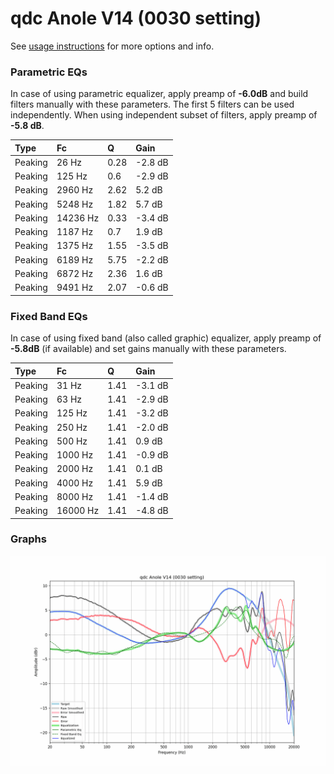 # qdc Anole V14 (0030 setting)
See [usage instructions](https://github.com/jaakkopasanen/AutoEq#usage) for more options and info.

### Parametric EQs
In case of using parametric equalizer, apply preamp of **-6.0dB** and build filters manually
with these parameters. The first 5 filters can be used independently.
When using independent subset of filters, apply preamp of **-5.8 dB**.

| Type    | Fc       |    Q | Gain    |
|:--------|:---------|:-----|:--------|
| Peaking | 26 Hz    | 0.28 | -2.8 dB |
| Peaking | 125 Hz   | 0.6  | -2.9 dB |
| Peaking | 2960 Hz  | 2.62 | 5.2 dB  |
| Peaking | 5248 Hz  | 1.82 | 5.7 dB  |
| Peaking | 14236 Hz | 0.33 | -3.4 dB |
| Peaking | 1187 Hz  | 0.7  | 1.9 dB  |
| Peaking | 1375 Hz  | 1.55 | -3.5 dB |
| Peaking | 6189 Hz  | 5.75 | -2.2 dB |
| Peaking | 6872 Hz  | 2.36 | 1.6 dB  |
| Peaking | 9491 Hz  | 2.07 | -0.6 dB |

### Fixed Band EQs
In case of using fixed band (also called graphic) equalizer, apply preamp of **-5.8dB**
(if available) and set gains manually with these parameters.

| Type    | Fc       |    Q | Gain    |
|:--------|:---------|:-----|:--------|
| Peaking | 31 Hz    | 1.41 | -3.1 dB |
| Peaking | 63 Hz    | 1.41 | -2.9 dB |
| Peaking | 125 Hz   | 1.41 | -3.2 dB |
| Peaking | 250 Hz   | 1.41 | -2.0 dB |
| Peaking | 500 Hz   | 1.41 | 0.9 dB  |
| Peaking | 1000 Hz  | 1.41 | -0.9 dB |
| Peaking | 2000 Hz  | 1.41 | 0.1 dB  |
| Peaking | 4000 Hz  | 1.41 | 5.9 dB  |
| Peaking | 8000 Hz  | 1.41 | -1.4 dB |
| Peaking | 16000 Hz | 1.41 | -4.8 dB |

### Graphs
![](./qdc%20Anole%20V14%20(0030%20setting).png)